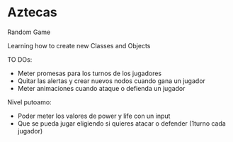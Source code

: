 # Aztecas

Random Game

Learning how to create new Classes and Objects

TO DOs:
- Meter promesas para los turnos de los jugadores
- Quitar las alertas y crear nuevos nodos cuando gana un jugador
- Meter animaciones cuando ataque o defienda un jugador

Nivel putoamo:
- Poder meter los valores de power y life con un input
- Que se pueda jugar eligiendo si quieres atacar o defender (1turno cada jugador)
